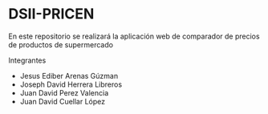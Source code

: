 # DSII-PRICEN
En este repositorio se realizará la aplicación web de comparador de precios de productos de supermercado

Integrantes

- Jesus Ediber Arenas Gúzman
- Joseph David Herrera Libreros
- Juan David Perez Valencia
- Juan David Cuellar López
